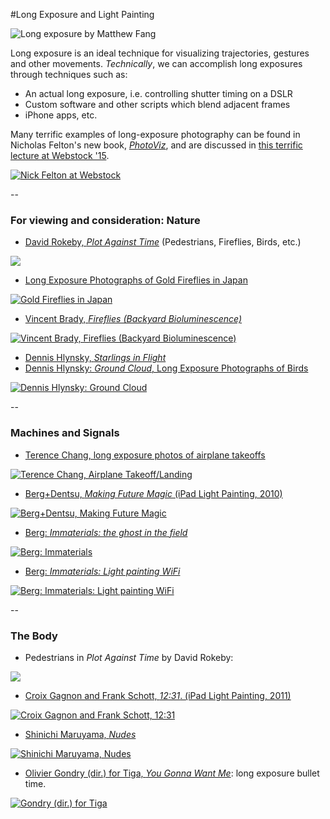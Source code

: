 #Long Exposure and Light Painting

![Long exposure by Matthew Fang](images/long-exposure-matthew-fang.jpg)

Long exposure is an ideal technique for visualizing trajectories, gestures and other movements. *Technically*, we can accomplish long exposures through techniques such as: 

* An actual long exposure, i.e. controlling shutter timing on a DSLR
* Custom software and other scripts which blend adjacent frames
* iPhone apps, etc.

Many terrific examples of long-exposure photography can be found in Nicholas Felton's new book, [*PhotoViz*](http://usshop.gestalten.com/photoviz.html), and are discussed in [this terrific lecture at Webstock '15](https://vimeo.com/122852255). 

[![Nick Felton at Webstock](images/felton-webstock.jpg)](https://vimeo.com/122852255)

--

### For viewing and consideration: Nature

* [David Rokeby, *Plot Against Time*](http://www.davidrokeby.com/PlotAgainstTime.html) (Pedestrians, Fireflies, Birds, etc.)

[![](images/long-exposure-rokeby-snow.jpg)](http://www.davidrokeby.com/PlotAgainstTime.html)

* [Long Exposure Photographs of Gold Fireflies in Japan](http://www.thisiscolossal.com/2011/12/stunning-time-lapse-photographs-of-gold-fireflies-in-japan/)

[![Gold Fireflies in Japan](images/long-exposure-fireflies.jpg)](http://www.thisiscolossal.com/2011/12/stunning-time-lapse-photographs-of-gold-fireflies-in-japan/)

* [Vincent Brady, *Fireflies (Backyard Bioluminescence)*](http://www.vincentbrady.com/fireflies)

[![Vincent Brady, Fireflies (Backyard Bioluminescence)](images/long-exposure-vincentbrady-fireflies.jpg)](http://www.vincentbrady.com/fireflies)

* [Dennis Hlynsky, *Starlings in Flight*](https://aeon.co/videos/starlings-in-flight-sketch-entrancing-abstract-patterns-across-an-autumn-sky)
* [Dennis Hlynsky: *Ground Cloud*, Long Exposure Photographs of Birds](https://vimeo.com/149022523)

[![Dennis Hlynsky: *Ground Cloud*](images/long-exposure-hlynsky.jpg)](https://vimeo.com/149022523)

--

### Machines and Signals

* [Terence Chang, long exposure photos of airplane takeoffs](http://www.amusingplanet.com/2011/05/long-exposure-shots-of-airline-takeoffs.html)

[![Terence Chang, Airplane Takeoff/Landing](images/long-exposure-chang-airplane14.jpg)](http://www.amusingplanet.com/2011/05/long-exposure-shots-of-airline-takeoffs.html)

* [Berg+Dentsu, *Making Future Magic* (iPad Light Painting, 2010)](https://vimeo.com/14958082)

[![Berg+Dentsu, *Making Future Magic*](images/long-exposure-berg-ipad.jpg)](https://vimeo.com/14958082)

* [Berg: *Immaterials: the ghost in the field*](https://vimeo.com/7022707)

[![Berg: Immaterials](images/long-exposure-berg-fields.jpg)](https://vimeo.com/7022707)

* [Berg: *Immaterials: Light painting WiFi*](https://vimeo.com/20412632)

[![Berg: *Immaterials: Light painting WiFi*](images/long-exposure-berg-wifi.jpg)](https://vimeo.com/20412632)

--

### The Body

* Pedestrians in *Plot Against Time* by David Rokeby: 

[![](images/long-exposure-rokeby-pedestrians.jpg)](http://www.davidrokeby.com/PlotAgainstTime.html)

* [Croix Gagnon and Frank Schott, *12:31*. (iPad Light Painting, 2011)](http://www.project1231.com/)

[![Croix Gagnon and Frank Schott, 12:31](images/long-exposure-gagnon-schott.jpg)](http://www.project1231.com/)

* [Shinichi Maruyama, *Nudes*](http://www.shinichimaruyama.com/)

[![Shinichi Maruyama, *Nudes*](images/maruyama-long-exposure.jpg)](http://www.shinichimaruyama.com/)

* [Olivier Gondry (dir.) for Tiga, *You Gonna Want Me*](https://www.youtube.com/watch?v=b7IJVdBecqQ): long exposure bullet time. 

[![Gondry (dir.) for Tiga](images/long-exposure-gondry.jpg)](https://www.youtube.com/watch?v=b7IJVdBecqQ)